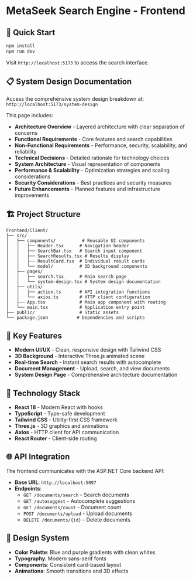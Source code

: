 # MetaSeek Search Engine - Frontend

## 🚀 Quick Start

```bash
npm install
npm run dev
```

Visit `http://localhost:5173` to access the search interface.

## 📋 System Design Documentation

Access the comprehensive system design breakdown at: `http://localhost:5173/system-design`

This page includes:
- **Architecture Overview** - Layered architecture with clear separation of concerns
- **Functional Requirements** - Core features and search capabilities
- **Non-Functional Requirements** - Performance, security, scalability, and reliability
- **Technical Decisions** - Detailed rationale for technology choices
- **System Architecture** - Visual representation of components
- **Performance & Scalability** - Optimization strategies and scaling considerations
- **Security Considerations** - Best practices and security measures
- **Future Enhancements** - Planned features and infrastructure improvements

## 🏗️ Project Structure

```
Frontend/Client/
├── src/
│   ├── components/          # Reusable UI components
│   │   ├── Header.tsx      # Navigation header
│   │   ├── SearchBar.tsx   # Search input component
│   │   ├── SearchResults.tsx # Results display
│   │   ├── ResultCard.tsx  # Individual result cards
│   │   └── model/          # 3D background components
│   ├── pages/
│   │   ├── search.tsx      # Main search page
│   │   └── system-design.tsx # System design documentation
│   ├── utils/
│   │   ├── action.ts       # API integration functions
│   │   └── axios.ts        # HTTP client configuration
│   ├── App.tsx             # Main app component with routing
│   └── main.tsx            # Application entry point
├── public/                 # Static assets
└── package.json           # Dependencies and scripts
```

## 🎯 Key Features

- **Modern UI/UX** - Clean, responsive design with Tailwind CSS
- **3D Background** - Interactive Three.js animated scene
- **Real-time Search** - Instant search results with autocomplete
- **Document Management** - Upload, search, and view documents
- **System Design Page** - Comprehensive architecture documentation

## 🔧 Technology Stack

- **React 18** - Modern React with hooks
- **TypeScript** - Type-safe development
- **Tailwind CSS** - Utility-first CSS framework
- **Three.js** - 3D graphics and animations
- **Axios** - HTTP client for API communication
- **React Router** - Client-side routing

## 🌐 API Integration

The frontend communicates with the ASP.NET Core backend API:

- **Base URL**: `http://localhost:5097`
- **Endpoints**:
  - `GET /documents/search` - Search documents
  - `GET /autosuggest` - Autocomplete suggestions
  - `GET /documents/count` - Document count
  - `POST /documents/upload` - Upload documents
  - `DELETE /documents/{id}` - Delete documents

## 🎨 Design System

- **Color Palette**: Blue and purple gradients with clean whites
- **Typography**: Modern sans-serif fonts
- **Components**: Consistent card-based layout
- **Animations**: Smooth transitions and 3D effects